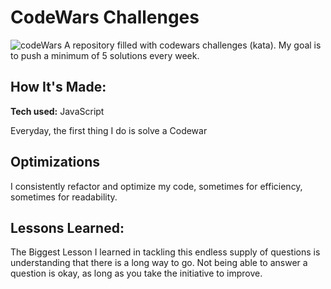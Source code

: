 # CodeWars Challenges
<img src="https://www.codewars.com/users/manuel-barreiro/badges/large" alt="codeWars"/>
A repository filled with codewars challenges (kata). My goal is to push a minimum of 5 solutions every week.

## How It's Made:

**Tech used:** JavaScript

Everyday, the first thing I do is solve a Codewar

## Optimizations

I consistently refactor and optimize my code, sometimes for efficiency, sometimes for readability.

## Lessons Learned:

The Biggest Lesson I learned in tackling this endless supply of questions is understanding that there is a long way to go. Not being able to answer a question is okay, as long as you take the initiative to improve.
